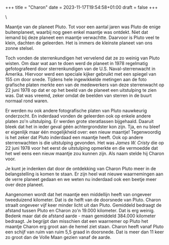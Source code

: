 +++
title = "Charon"
date = 2023-11-17T19:54:58+01:00
draft = false
+++

\

Maantje van de planeet Pluto. Tot voor een aantal jaren was Pluto de
enige buitenplaneet, waarbij nog geen enkel maantje was ontdekt. Niet
dat iemand bij deze planeet een maantje verwachtte. Daarvoor is Pluto
veel te klein, dachten de geleerden. Het is immers de kleinste planeet
van ons zonne stelsel.

Toch vonden de sterrenkundigen het vervelend dat ze zo weinig van Pluto
wisten. Om daar wat aan te doen werd de planeet in 1978 regelmatig
gefotografeerd door sterrenkundigen van de U.S. Naval-sterrenwacht in
Amerika. Hiervoor werd een speciale kijker gebruikt met een spiegel van
155 cm door snede. Tijdens hele ingewikkelde metingen aan de foto
grafische platen merkte een van de medewerkers van deze sterrenwacht op
22 juni 1978 op dat er op het beeld van de planeet een uitstulping te
zien was. Dat was vreemd, zeker omdat de beelden van sterren in de buurt
normaal rond waren.

Er werden nu ook andere fotografische platen van Pluto nauwkeurig
onderzocht. En inderdaad vonden de geleerden ook op enkele andere platen
zo\'n uitstulping. Er werden grote steratlassen bijgehaald. Daaruit
bleek dat het in ieder geval géén achtergrondster kon zijn. Tja, en nu
bleef er eigenlijk maar één mogelijkheid over: een nieuw maantje!
Tegenwoordig is het zeker dat Pluto inderdaad een maantje heeft. Ook op
andere sterrenwachten is die uitstulping gevonden. Het was *James W.
Cristy* die op 22 juni 1978 voor het eerst de uitstulping opmerkte en
die vermoedde dat het wel eens een nieuw maantje zou kunnen zijn. Als
naam stelde hij Charon voor.

Je kunt je indenken dat door de ontdekking van Charon Pluto meer in de
belangstelling is komen te staan. Er zijn heel wat nieuwe waarnemingen
aan de verre planeet gedaan en we weten nu inderdaad ook een beetje meer
over deze planeet.

Aangenomen wordt dat het maantje een middellijn heeft van ongeveer
tweeduizend kilometer. Dat is de helft van de doorsnede van Pluto.
Charon straalt ongeveer vijf keer minder licht uit dan Pluto. Gemiddeld
bedraagt de afstand tussen Pluto en Charon zo\'n 19.000 kilometer. Dat
is erg weinig. Bedenk maar dat de afstand aarde - maan gemiddeld 384.000
kilometer bedraagt. Je begrijpt dan misschien dat een waarnemer op Pluto
het maantje Charon erg groot aan de hemel ziet staan. Charon heeft vanaf
Pluto een schijf van ruim van ruim 5,5 graad in doorsnede. Dat is meer
dan 11 keer zo groot dan de Volle Maan gezien vanaf de aarde.
